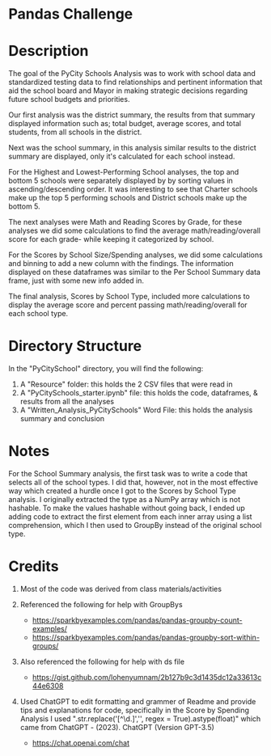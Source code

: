 # Pandas Challenge

# Description
The goal of the PyCity Schools Analysis was to work with school data and standardized testing data to find relationships and pertinent information that aid the school board and Mayor in making strategic decisions regarding future school budgets and priorities.
 
Our first analysis was the district summary, the results from that summary displayed information such as; total budget, average scores, and total students, from all schools in the district.
 
Next was the school summary, in this analysis similar results to the district summary are displayed, only it's calculated for each school instead. 
 
For the Highest and Lowest-Performing School analyses, the top and bottom 5 schools were separately displayed by by sorting values in ascending/descending order. It was interesting to see that Charter schools make up the top 5 performing schools and District schools make up the bottom 5.
 
The next analyses were Math and Reading Scores by Grade, for these analyses we did some calculations to find the average math/reading/overall score for each grade- while keeping it categorized by school.
 
For the Scores by School Size/Spending analyses, we did some calculations and binning to add a new column with the findings. The information displayed on these dataframes was similar to the Per School Summary data frame, just with some new info added in.
 
The final analysis, Scores by School Type, included more calculations to display the average score and percent passing math/reading/overall for each school type. 


# Directory Structure
In the "PyCitySchool" directory, you will find the following:

1. A "Resource" folder: this holds the 2 CSV files that were read in
2. A "PyCitySchools_starter.ipynb" file: this holds the code, dataframes, & results from all the analyses
3. A "Written_Analysis_PyCitySchools" Word File: this holds the analysis summary and conclusion


# Notes
For the School Summary analysis, the first task was to write a code that selects all of the school types. I did that, however, not in the most effective way which created a hurdle once I got to the Scores by School Type analysis. I originally extracted the type as a NumPy array which is not hashable. To make the values hashable without going back, I ended up adding code to extract the first element from each inner array using a list comprehension, which I then used to GroupBy instead of the original school type.

# Credits
1. Most of the code was derived from class materials/activities

2. Referenced the following for help with GroupBys
    - https://sparkbyexamples.com/pandas/pandas-groupby-count-examples/
    - https://sparkbyexamples.com/pandas/pandas-groupby-sort-within-groups/

3. Also referenced the following for help with ds file 
    - https://gist.github.com/lohenyumnam/2b127b9c3d1435dc12a33613c44e6308

4. Used ChatGPT to edit formatting and grammer of Readme and provide tips and explanations for code, specifically in the Score by Spending Analysis I used ".str.replace('[^\d.]','', regex = True).astype(float)" which came from ChatGPT - (2023). ChatGPT (Version GPT-3.5) 
    - https://chat.openai.com/chat